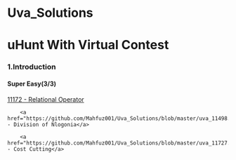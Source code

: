 # Uva_Solutions

<h1>uHunt With Virtual Contest</h1>
  <h3>1.Introduction</h3>
     <h4>Super Easy(3/3)</h4>
        <a href="https://github.com/Mahfuz001/Uva_Solutions/blob/master/uva_11172.java">11172 - Relational Operator</a>
        
        <a href="https://github.com/Mahfuz001/Uva_Solutions/blob/master/uva_11498.cpp">11498 - Division of Nlogonia</a>
        
        <a href="https://github.com/Mahfuz001/Uva_Solutions/blob/master/uva_11727.cpp">11727 - Cost Cutting</a>
        
